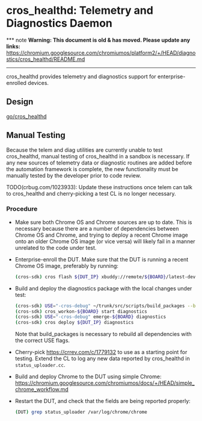 # cros_healthd: Telemetry and Diagnostics Daemon

*** note
**Warning: This document is old & has moved.  Please update any links:**<br>
https://chromium.googlesource.com/chromiumos/platform2/+/HEAD/diagnostics/cros_healthd/README.md
***

cros_healthd provides telemetry and diagnostics support for enterprise-enrolled
devices.

## Design

[go/cros_healthd](https://goto.google.com/cros_healthd)

## Manual Testing

Because the telem and diag utilities are currently unable to test cros_healthd,
manual testing of cros_healthd in a sandbox is necessary. If any new sources of
telemetry data or diagnostic routines are added before the automation framework
is complete, the new functionality must be manually tested by the developer
prior to code review.

TODO(crbug.com/1023933): Update these instructions once telem can talk to
cros_healthd and cherry-picking a test CL is no longer necessary.

### Procedure

*   Make sure both Chrome OS and Chrome sources are up to date. This is
    necessary because there are a number of dependencies between Chrome OS and
    Chrome, and trying to deploy a recent Chrome image onto an older Chrome OS
    image (or vice versa) will likely fail in a manner unrelated to the code
    under test.

*   Enterprise-enroll the DUT. Make sure that the DUT is running a recent
    Chrome OS image, preferably by running:
    ```bash
    (cros-sdk) cros flash ${DUT_IP} xbuddy://remote/${BOARD}/latest-dev/test
    ```

*   Build and deploy the diagnostics package with the local changes under
    test:
    ```bash
    (cros-sdk) USE="-cros-debug" ~/trunk/src/scripts/build_packages --board=${BOARD}
    (cros-sdk) cros_workon-${BOARD} start diagnostics
    (cros-sdk) USE="-cros-debug" emerge-${BOARD} diagnostics
    (cros-sdk) cros deploy ${DUT_IP} diagnostics
    ```
    Note that build_packages is necessary to rebuild all dependencies with the
    correct USE flags.

*   Cherry-pick https://crrev.com/c/1779132 to use as a starting point for
    testing. Extend the CL to log any new data reported by cros_healthd in
    `status_uploader.cc`.

*   Build and deploy Chrome to the DUT using simple Chrome:
    https://chromium.googlesource.com/chromiumos/docs/+/HEAD/simple_chrome_workflow.md

*   Restart the DUT, and check that the fields are being reported properly:
    ```bash
    (DUT) grep status_uploader /var/log/chrome/chrome
    ```
